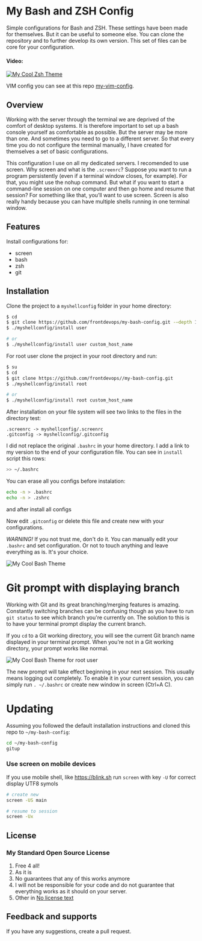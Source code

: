 My Bash and ZSH Config
=============
Simple configurations for Bash and ZSH. These settings have been made for themselves. But it can be useful to someone else. You can clone the repository and to further develop its own version. This set of files can be core for your configuration.

#### Video:

[![My Cool Zsh Theme](https://raw.githubusercontent.com/frontdevops/my-bash-config/master/misc/assets/zsh.jpg)](https://www.youtube.com/embed/ygwv_FkHt9Y)


VIM config you can see at this repo [my-vim-config](https://github.com/frontdevops/my-vim-config).



## Overview
Working with the server through the terminal we are deprived of the comfort of desktop systems. It is therefore important to set up a bash console yourself as comfortable as possible. But the server may be more than one. And sometimes you need to go to a different server. So that every time you do not configure the terminal manually, I have created for themselves a set of basic configurations.

This configuration I use on all my dedicated servers. I recomended to use screen. Why screen and what is the `.screenrc`? Suppose you want to run a program persistently (even if a terminal window closes, for example). For that, you might use the nohup command. But what if you want to start a command-line session on one computer and then go home and resume that session? For something like that, you’ll want to use screen. Screen is also really handy because you can have multiple shells running in one terminal window.

## Features
Install configurations for:
 - screen
 - bash
 - zsh
 - git

## Installation

Clone the project to a `myshellconfig` folder in your home directory:

```bash
$ cd
$ git clone https://github.com/frontdevops/my-bash-config.git -–depth 1
$ ./myshellconfig/install user

# or
$ ./myshellconfig/install user custom_host_name
```

For root user clone the project in your root directory and run:

```bash
$ su
$ cd
$ git clone https://github.com/frontdevops//my-bash-config.git
$ ./myshellconfig/install root

# or
$ ./myshellconfig/install root custom_host_name
```

After installation on your file system will see two links to the files in the directory test:
```
.screenrc -> myshellconfig/.screenrc
.gitconfig -> myshellconfig/.gitconfig
```

I did not replace the original `.bashrc` in your home directory. I add a link to my version to the end of your configuration file. You can see in `install` script this rows:

```bash
>> ~/.bashrc
```

You can erase all you configs before instalation:
```bash
echo -n > .bashrc
echo -n > .zshrc
```
and after install all configs


Now edit `.gitconfig` or delete this file and create new with your configurations.

_WARNING!_ If you not trust me, don't do it. You can manually edit your `.bashrc` and set configuration.
Or not to touch anything and leave everything as is. It's your choice.

![My Cool Bash Theme](https://raw.githubusercontent.com/frontdevops/my-bash-config/master/misc/assets/bash.jpg)

# Git prompt with displaying branch

Working with Git and its great branching/merging features is amazing.
Constantly switching branches can be confusing though as you have to run `git status` to see which branch you're currently on. The solution to this is to have your terminal prompt display the current
branch.

If you `cd` to a Git working directory, you will see the current Git branch
name displayed in your terminal prompt. When you're not in a Git working
directory, your prompt works like normal.

![My Cool Bash Theme for root user](https://raw.githubusercontent.com/frontdevops/my-bash-config/master/misc/assets/bash-root.jpg)


The new prompt will take effect beginning in your next session.
This usually means logging out completely.
To enable it in your current session, you can simply run `. ~/.bashrc` or create new window in screen (Ctrl+A C).

# Updating

Assuming you followed the default installation instructions and cloned this repo to `~/my-bash-config`:

```bash
cd ~/my-bash-config
gitup
```

### Use screen on mobile devices
If you use mobile shell, like https://blink.sh run `screen` with key `-U` for correct display UTF8 symols

```bash
# create new
screen -US main

# resume to session
screen -Ux
```



## License
### My Standard Open Source License
1. Free 4 all!
2. As it is
3. No guarantees that any of this works anymore
4. I will not be responsible for your code and do not guarantee
   that everything works as it should on your server.
5. Other in [No license text](https://github.com/frontdevops/my-bash-config/blob/main/LICENSE)


## Feedback and supports
If you have any suggestions, create a pull request.
